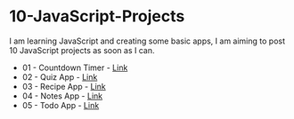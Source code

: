 # 10-JavaScript-Projects

I am learning JavaScript and creating some basic apps, I am aiming to post 10 JavaScript projects as soon as I can. 

- 01 - Countdown Timer - [Link](https://nlagdhir.github.io/10-JavaScript-Projects/countdown-timer/index.html)
- 02 - Quiz App - [Link](https://nlagdhir.github.io/10-JavaScript-Projects/quiz-app/index.html)
- 03 - Recipe App - [Link](https://nlagdhir.github.io/10-JavaScript-Projects/recipe-app/index.html)
- 04 - Notes App - [Link](https://nlagdhir.github.io/10-JavaScript-Projects/notes-app/index.html)
- 05 - Todo App - [Link](https://nlagdhir.github.io/10-JavaScript-Projects/todo-app/index.html)